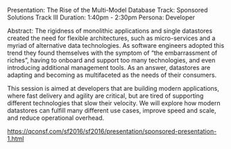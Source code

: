 Presentation: The Rise of the Multi-Model Database
Track: Sponsored Solutions Track III
Duration: 1:40pm - 2:30pm
Persona: Developer

Abstract: The rigidness of monolithic applications and single datastores created the need for flexible architectures, such as micro-services and a myriad of alternative data technologies. As software engineers adopted this trend they found themselves with the symptom of “the embarrassment of riches”, having to onboard and support too many technologies, and even introducing additional management tools. As an answer, datastores are adapting and becoming as multifaceted as the needs of their consumers.

This session is aimed at developers that are building modern applications, where fast delivery and agility are critical, but are tired of supporting different technologies that slow their velocity. We will explore how modern datastores can fulfill many different use cases, improve speed and scale, and reduce operational overhead.

https://qconsf.com/sf2016/sf2016/presentation/sponsored-presentation-1.html
